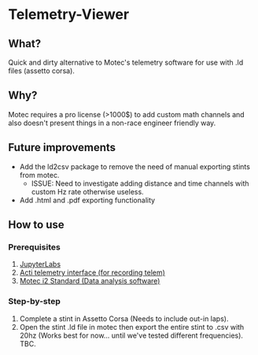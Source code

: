 # Telemetry-Viewer

## What?

Quick and dirty alternative to Motec's telemetry software for use with .ld files (assetto corsa). 

## Why?

Motec requires a pro license (>1000$) to add custom math channels and also doesn't present things in a non-race engineer friendly way.

## Future improvements

- Add the ld2csv package to remove the need of manual exporting stints from motec.
  - ISSUE: Need to investigate adding distance and time channels with custom Hz rate otherwise useless.
- Add .html and .pdf exporting functionality 

## How to use

### Prerequisites

1. [JupyterLabs](https://jupyter.org/)
2. [Acti telemetry interface (for recording telem)](https://www.racedepartment.com/downloads/acti-assetto-corsa-telemetry-interface.3948/)
3. [Motec i2 Standard (Data analysis software)](https://www.motec.com.au/software/latestreleases/)

### Step-by-step

1. Complete a stint in Assetto Corsa (Needs to include out-in laps).
2. Open the stint .ld file in motec then export the entire stint to .csv with 20hz (Works best for now... until we've tested different frequencies).
TBC.
